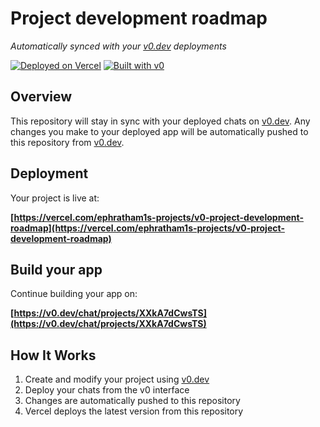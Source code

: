 # Project development roadmap

*Automatically synced with your [v0.dev](https://v0.dev) deployments*

[![Deployed on Vercel](https://img.shields.io/badge/Deployed%20on-Vercel-black?style=for-the-badge&logo=vercel)](https://vercel.com/ephratham1s-projects/v0-project-development-roadmap)
[![Built with v0](https://img.shields.io/badge/Built%20with-v0.dev-black?style=for-the-badge)](https://v0.dev/chat/projects/XXkA7dCwsTS)

## Overview

This repository will stay in sync with your deployed chats on [v0.dev](https://v0.dev).
Any changes you make to your deployed app will be automatically pushed to this repository from [v0.dev](https://v0.dev).

## Deployment

Your project is live at:

**[https://vercel.com/ephratham1s-projects/v0-project-development-roadmap](https://vercel.com/ephratham1s-projects/v0-project-development-roadmap)**

## Build your app

Continue building your app on:

**[https://v0.dev/chat/projects/XXkA7dCwsTS](https://v0.dev/chat/projects/XXkA7dCwsTS)**

## How It Works

1. Create and modify your project using [v0.dev](https://v0.dev)
2. Deploy your chats from the v0 interface
3. Changes are automatically pushed to this repository
4. Vercel deploys the latest version from this repository